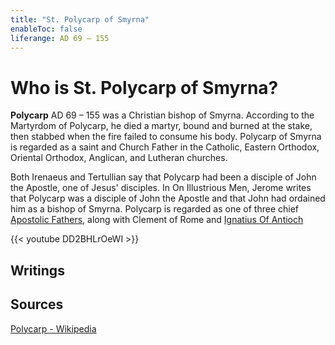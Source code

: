 ```yaml
---
title: "St. Polycarp of Smyrna"
enableToc: false
liferange: AD 69 – 155
---
```

# Who is St. Polycarp of Smyrna?
**Polycarp** AD 69 – 155 was a Christian bishop of Smyrna. According to the Martyrdom of Polycarp, he died a martyr, bound and burned at the stake, then stabbed when the fire failed to consume his body. Polycarp of Smyrna is regarded as a saint and Church Father in the Catholic, Eastern Orthodox, Oriental Orthodox, Anglican, and Lutheran churches.

Both Irenaeus and Tertullian say that Polycarp had been a disciple of John the Apostle, one of Jesus' disciples. In On Illustrious Men, Jerome writes that Polycarp was a disciple of John the Apostle and that John had ordained him as a bishop of Smyrna. Polycarp is regarded as one of three chief [Apostolic Fathers](/tags/apostolic-fathers/), along with Clement of Rome and [Ignatius Of Antioch](church%20fathers/Ignatius%20Of%20Antioch/index)


{{< youtube DD2BHLrOeWI >}}


## Writings

## Sources
[Polycarp - Wikipedia](https://en.wikipedia.org/wiki/Polycarp)